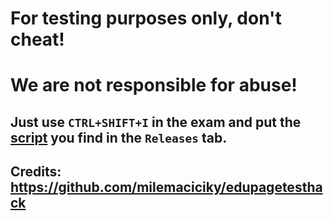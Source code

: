 # For testing purposes only, don't cheat!
# We are not responsible for abuse!

## Just use `CTRL+SHIFT+I` in the exam and put the [script](https://github.com/Garlic-Team/Edupage/blob/main/modules/ExamBypass/dist/main.js) you find in the `Releases` tab.

## Credits: https://github.com/milemaciciky/edupagetesthack